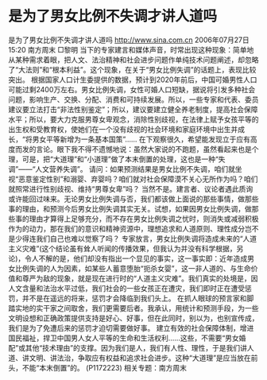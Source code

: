 # 是为了男女比例不失调才讲人道吗

是为了男女比例不失调才讲人道吗
http://www.sina.com.cn 2006年07月27日15:20 南方周末
□黎明
当下的专家建言和媒体声音，时常出现这种现象：简单地从某种需求着眼，把人文、法治精神和社会进步问题作单纯技术问题阐述，却忽略了“大法则”和“根本利益”。这个现象，在关于“男女比例失调”的话题上，表现比较突出。
根据国家人口计生委提供的数据，预计到2020年前后，中国可婚男性人口可能过剩2400万左右。男女比例失调，女性可婚人口短缺，据说将引发多种社会问题，影响生产、交换、分配、消费和可持续发展。所以，一些专家和代表、委员建议要立法打击“非法性别鉴定”；所以，建议要建立健全养老制度，提高社会保障水平；所以，要大力克服男尊女卑观念，消除性别歧视，在法律上赋予女孩平等的出生权和受教育权，使她们在一个没有歧视的社会环境和家庭环境中出生并成长，“将男女平等新增为一条基本国策”……
在下观察很久，希望能发现立于应有高度而发的言论。眼下我不得不遗憾地说：虽然大家说的不跑题，虽然看起来也是个理，可是，把“大道理”和“小道理”做了本末倒置的处理，这也是一种“失调”——“人文营养失调”。
请问：如果预测结果是男女比例不失调，咱们就坐视“恶意鉴定性别”和溺婴、弃婴吗？咱们就对社会保障漠不关心无所作为吗？咱们就照常进行性别歧视、维持“男尊女卑”吗？
当然不是。建言者、议论者遇此质询或许能回过味来。无论男女比例失调与否，我们都该做上面说的那些事情，做那些事的理由，和预测今后男女比例失调其实无关。试想，如果因男女比例失调，做那些事的理由才算得上足够充分，而不存在男女比例失调之忧时，则消失或减弱积极作为的动力，那在我们的意识和精神资源中，理想追求和人道原则、理性成分岂不是少得连我们自己也难以觉察了吗？
专家放言，男女比例失调将造成未来的“人道主义灾难”(这个结论虽有耸人听闻的传播效果，但我认为并没有科学根据，另论)，令人不解的是，他们却没有指出一个显见的事实，这一事实即：近年造成男女比例失调的人为因素，如某些人蓄意堕胎“扼杀女婴”，这一非人道的、与生命价值和尊严为敌的现象，就是现在进行时的“人道主义灾难”。我们真实的处境是，因人文含量和法治水平过低，我们社会的一些女孩正在遭灾，我们即时正在遭受惩罚，并不是在遥远的将来，惩罚才会降临到我们头上。
在抓人眼球的预言家和脚踏实地的实干家之间取舍，我们更需要后者。我承认，用统计和预测手段，为一些文明设想和正确政策提供支持是好心、好事，但在此同时，别以为，也别宣传成，我们是为了免遭后来的惩罚才迫切需要做好事。
建立有效的社会保障体制，增进国民福祉，捍卫中国男人女人平等的生命和生活权利……这些，不需要“男女婚配”或其他“技术理由”的支撑。因为我们是人，我们有人性、理性，于是我们讲人道、讲文明、讲法治，争取应有权益和追求社会进步。这种“大道理”是应当放在前头，不能“本末倒置”的。
(P1172223)
相关专题：南方周末 

